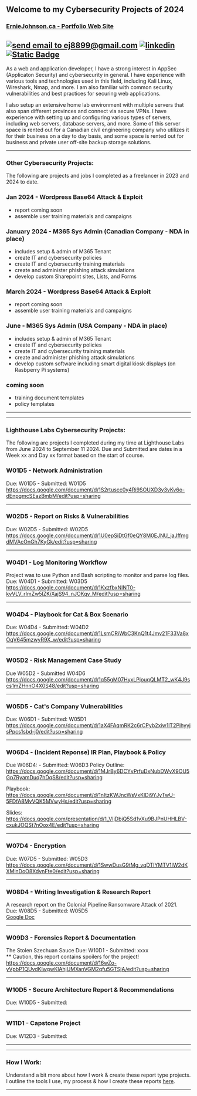 ## Welcome to my Cybersecurity Projects of 2024  
### [ErnieJohnson.ca - Portfolio Web Site](https://www.erniejohnson.ca)

<a href="mailto:ej8899@gmail.com" target="_blank"><img src="https://img.shields.io/badge/Gmail-D14836?style=for-the-badge&logo=gmail&logoColor=white" alt="send email to ej8899@gmail.com" /></a>&nbsp;<a href="https://www.linkedin.com/in/ernie-johnson/" target="_blank"><img src="https://img.shields.io/badge/LinkedIn-0077B5?style=for-the-badge&logo=linkedin&logoColor=white" alt="linkedin" /></a>&nbsp;<a href="https://flowcv.com/resume/0chloacpte"><img alt="Static Badge" src="https://img.shields.io/badge/RESUME-8A2BE2?style=for-the-badge"></a>
---

As a web and application developer, I have a strong interest in AppSec (Applicaton Security) and cybersecurity in general. I have experience with various tools and technologies used in this field, including Kali Linux, Wireshark, Nmap, and more. I am also familiar with common security vulnerabilities and best practices for securing web applications.

I also setup an extensive home lab environment with multiple servers that also span different provinces and connect via secure VPNs. I have experience with setting up and configuring various types of servers, including web servers, database servers, and more. Some of this server space is rented out for a Canadian civil engineering company who utilizes it for their business on a day to day basis, and some space is rented out for business and private user off-site backup storage solutions.

---


### Other Cybersecurity Projects:  

The following are projects and jobs I completed as a freelancer in 2023 and 2024 to date.


### Jan 2024 - Wordpress Base64 Attack & Exploit
 - report coming soon
 - assemble user training materials and campaigns

### January 2024 - M365 Sys Admin (Canadian Company - NDA in place)
 - includes setup & admin of M365 Tenant
 - create IT and cybersecurity policies
 - create IT and cybersecurity training materials
 - create and administer phishing attack simulations
 - develop custom Sharepoint sites, Lists, and Forms

### March 2024 - Wordpress Base64 Attack & Exploit
 - report coming soon
 - assemble user training materials and campaigns

### June - M365 Sys Admin (USA Company - NDA in place)
 - includes setup & admin of M365 Tenant
 - create IT and cybersecurity policies
 - create IT and cybersecurity training materials
 - create and administer phishing attack simulations
 - develop custom software including smart digital kiosk displays (on Rasbperry Pi systems)
### coming soon
 - training document templates
 - policy templates

---
---

### Lighthouse Labs Cybersecurity Projects:   

The following are projects I completed during my time at Lighthouse Labs from June 2024 to September 11 2024.  Due and Submitted are dates in a Week xx and Day xx format based on the start of course.


### W01D5 - Network Administration
Due: W01D5 - Submitted: W01D5  
https://docs.google.com/document/d/1S2rtuscc0y4Ri9SOUXD3y3vKv6o-dEnpgmcSEazBmbM/edit?usp=sharing

---

### W02D5 - Report on Risks & Vulnerabilities
Due: W02D5 -  Submitted: W02D5   
https://docs.google.com/document/d/1U0epSiDtGf0eQY8M0EJNU_jaJffmgdMVAcOnGh7KyGk/edit?usp=sharing

---

### W04D1 - Log Monitoring Workflow
Project was to use Python and Bash scripting to monitor and parse log files.  
Due: W04D1 - Submitted: W03D5  
https://docs.google.com/document/d/1KxzfbxNINT0-kvVLV_rImZw5lZKiXajS94_nJOKqy_M/edit?usp=sharing

---

### W04D4 - Playbook for Cat & Box Scenario
Due: W04D4 - Submitted: W04D2  
https://docs.google.com/document/d/1LsmCRiWbC3KnQ1t4Jmv21F33Va8xOqV645mzwyR9X_w/edit?usp=sharing

---

### W05D2 - Risk Management Case Study
Due W05D2 - Submitted W04D6  
https://docs.google.com/document/d/1q55gM07HyxLPjouqQLMT2_wK4J9scs1mZHnnO4X0S48/edit?usp=sharing

---

### W05D5 - Cat's Company Vulnerabilities
Due: W06D1 - Submitted: W05D1  
https://docs.google.com/document/d/1aX4FAqmRK2c6rCPyb2xiw1lT2PihyyjsPpcs1sbd-j0/edit?usp=sharing 

---

### W06D4 - (Incident Reponse) IR Plan, Playbook & Policy

Due W06D4: - Submitted: W06D3
Policy Outline:  
https://docs.google.com/document/d/1MJrBy6DCYvPrfuDxNubDWvX9OU5Gp7RyamDuq7hDqS8/edit?usp=sharing

Playbook:  
https://docs.google.com/document/d/1nItzKWJncWsVxKlDi9YJyTwU-5FDfA8MvVQK5MVwyHs/edit?usp=sharing

Slides:  
https://docs.google.com/presentation/d/1_VIjDbjQ5Sd1vXu9BJPnUHHLBV-cxukJOQSt7nOox4E/edit?usp=sharing


---

### W07D4 - Encryption
Due: W07D5 - Submitted: W05D3    
https://docs.google.com/document/d/1SwwDusG9tMg_vqDTIYMTV1IW2dKXMlnDoO8XdvnFte0/edit?usp=sharing 

---

### W08D4 - Writing Investigation & Research Report
A research report on the Colonial Pipeline Ransomware Attack of 2021.  
Due: W08D5 - Submitted: W05D5  
[Google Doc](https://docs.google.com/document/d/1N-R0sy7zCj4yw3DSRSMaq9H_aFEI3HSzoBAgmQ0bIIc/edit?usp=sharing)


---

### W09D3 - Forensics Report & Documentation  
The Stolen Szechuan Sauce
Due: W10D1 -  Submitted:  xxxx  
** Caution, this report contains spoilers for the project!  
https://docs.google.com/document/d/16wZo-yVpbP1QUvdKIwgwKlAhjUMXanVGM2qfu5GTSjA/edit?usp=sharing 

---

### W10D5 - Secure Architecture Report & Recommendations
Due: W10D5 - Submitted:

---

### W11D1 - Capstone Project 
Due: W12D3 - Submitted:

---
---
### How I Work:
Understand a bit more about how I work & create these report type projects.  I outline the tools I use, my process & how I create these reports [here](https://github.com/ej8899/cyber101/blob/main/lighthouse_labs_projects_completed/how_i_work.md).



---
<div align="right"><img src="https://komarev.com/ghpvc/?username=ej8899-cyber-projects&style=flat-square&color=008080" alt=""/></div>